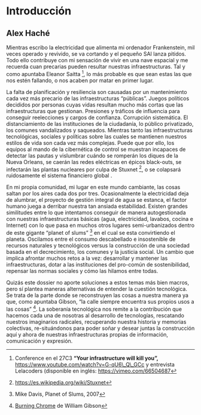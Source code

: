 Introducción 
=============

Alex Haché 
-----------

Mientras escribo la electricidad que alimenta mi ordenador Frankenstein, mil veces operado y revivido, se va cortando y el pequeño SAI lanza pitidos. Todo ello contribuye con mi sensación de vivir en una nave espacial y me recuerda cuan precarias pueden resultar nuestras infraestructuras. Tal y como apuntaba Eleanor Saitta [^1], lo más probable es que sean estas las que nos estén fallando, o nos acaben por matar en primer lugar.

La falta de planificación y resiliencia son causadas por un mantenimiento cada vez más precario de las infraestructuras “públicas”. Juegos políticos decididos por personas cuyas vidas resultan mucho más cortas que las infraestructuras que gestionan. Presiones y tráficos de influencia para conseguir reelecciones y cargos de confianza. Corrupción sistemática. El distanciamiento de las instituciones de la ciudadanía, lo público privatizado, los comunes vandalizados y saqueados. Mientras tanto las infraestructuras tecnológicas, sociales y políticas sobre las cuales se mantienen nuestros estilos de vida son cada vez más complejas. Puede que por ello, los equipos al mando de la cibernética de control se muestran incapaces de detectar las pautas y vislumbrar cuándo se romperán los diques de la Nueva Orleans, se caerán las redes eléctricas en épicos black-outs, se infectarán las plantas nucleares por culpa de Stuxnet [^2], o se colapsará ruidosamente el sistema financiero global .

En mi propia comunidad, mi lugar en este mundo cambiante, las cosas saltan por los aires cada dos por tres. Ocasionalmente la electricidad deja de alumbrar, el proyecto de gestión integral de agua se estanca, el factor humano juega a derribar nuestra tan ansiada estabilidad. Existen grandes similitudes entre lo que intentamos conseguir de manera autogestionada con nuestras infraestructuras básicas (agua, electricidad, lavabos, cocina e Internet) con lo que pasa en muchos otros lugares semi-urbanizados dentro de este gigante “planet of slums” [^3] en el cual se esta convirtiendo el planeta. Oscilamos entre el consumo descabellado e insostenible de recursos naturales y tecnológicos versus la construcción de una sociedad basada en el decrecimiento, los comunes y la justicia social. Un cambio que implica afrontar muchos retos a la vez: desarrollar y mantener las infraestructuras, dotar a las instituciones del pro-común de sostenibilidad, repensar las normas sociales y cómo las hilamos entre todas.

Quizás este dossier no aporte soluciones a estos temas más bien macros, pero sí plantea maneras alternativas de entender la cuestión tecnológica. Se trata de la parte donde se reconstruyen las cosas a nuestra manera ya que, como apuntaba Gibson, “la calle siempre encuentra sus propios usos a las cosas” [^4]. La soberanía tecnológica nos remite a la contribución que hacemos cada una de nosotras al desarrollo de tecnologías, rescatando nuestros imaginarios radicales, recuperando nuestra historia y memorias colectivas, re-situándonos para poder soñar y desear juntas la construcción aquí y ahora de nuestras infraestructuras propias de información, comunicación y expresión.

[^1]: Conference en el 27C3 **“Your infrastructure will kill you”,**
https://www.youtube.com/watch?v=G-qU6\_Q\_GCc y entrevista Lelacoders (disponible en inglés: https://vimeo.com/66504687

[^2]: https://es.wikipedia.org/wiki/Stuxnet

[^3]: Mike Davis, Planet of Slums, 2007

[^4]: [Burning Chrome](http://en.wikipedia.org/wiki/Burning_Chrome) de William Gibson
